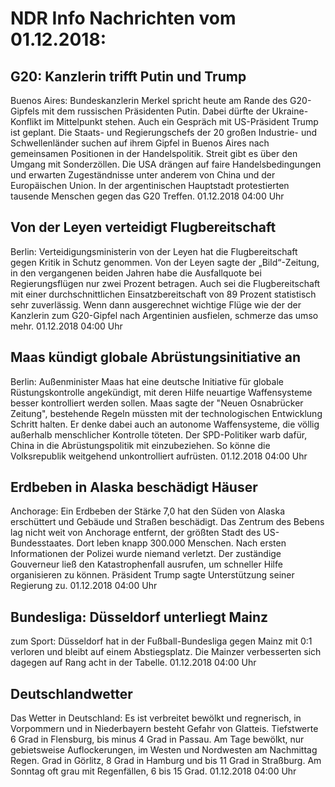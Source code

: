 # NDR Info Nachrichten vom 01.12.2018:


## G20: Kanzlerin trifft Putin und Trump
Buenos Aires: Bundeskanzlerin Merkel spricht heute am Rande des G20-Gipfels mit dem russischen Präsidenten Putin. Dabei dürfte der Ukraine-Konflikt im Mittelpunkt stehen. Auch ein Gespräch mit US-Präsident Trump ist geplant. Die Staats- und Regierungschefs der 20 großen Industrie- und Schwellenländer suchen auf ihrem Gipfel in Buenos Aires nach gemeinsamen Positionen in der Handelspolitik. Streit gibt es über den Umgang mit Sonderzöllen. Die USA drängen auf faire Handelsbedingungen und erwarten Zugeständnisse unter anderem von China und der Europäischen Union. In der argentinischen Hauptstadt protestierten tausende Menschen gegen das G20 Treffen. 01.12.2018 04:00 Uhr 

## Von der Leyen verteidigt Flugbereitschaft
Berlin: Verteidigungsministerin von der Leyen hat die Flugbereitschaft gegen Kritik in Schutz genommen. Von der Leyen sagte der „Bild“-Zeitung, in den vergangenen beiden Jahren habe die Ausfallquote bei Regierungsflügen nur zwei Prozent betragen. Auch sei die Flugbereitschaft mit einer durchschnittlichen Einsatzbereitschaft von 89 Prozent statistisch sehr zuverlässig. Wenn dann ausgerechnet wichtige Flüge wie der der Kanzlerin zum G20-Gipfel nach Argentinien ausfielen, schmerze das umso mehr. 01.12.2018 04:00 Uhr 

## Maas kündigt globale Abrüstungsinitiative an
Berlin: Außenminister Maas hat eine deutsche Initiative für globale Rüstungskontrolle angekündigt, mit deren Hilfe neuartige Waffensysteme besser kontrolliert werden sollen. Maas sagte der "Neuen Osnabrücker Zeitung", bestehende Regeln müssten mit der technologischen Entwicklung Schritt halten. Er denke dabei auch an autonome Waffensysteme, die völlig außerhalb menschlicher Kontrolle töteten. Der SPD-Politiker warb dafür, China in die Abrüstungspolitik mit einzubeziehen. So könne die Volksrepublik weitgehend unkontrolliert aufrüsten. 01.12.2018 04:00 Uhr 

## Erdbeben in Alaska beschädigt Häuser
Anchorage: Ein Erdbeben der Stärke 7,0 hat den Süden von Alaska erschüttert und Gebäude und Straßen beschädigt. Das Zentrum des Bebens lag nicht weit von Anchorage entfernt, der größten Stadt des US-Bundesstaates. Dort leben knapp 300.000 Menschen. Nach ersten Informationen der Polizei wurde niemand verletzt. Der zuständige Gouverneur ließ den Katastrophenfall ausrufen, um schneller Hilfe organisieren zu können. Präsident Trump sagte Unterstützung seiner Regierung zu. 01.12.2018 04:00 Uhr 

## Bundesliga: Düsseldorf unterliegt Mainz
zum Sport: Düsseldorf hat in der Fußball-Bundesliga gegen Mainz mit 0:1 verloren und bleibt auf einem Abstiegsplatz. Die Mainzer verbesserten sich dagegen auf Rang acht in der Tabelle. 01.12.2018 04:00 Uhr 

## Deutschlandwetter
Das Wetter in Deutschland: Es ist verbreitet bewölkt und regnerisch, in Vorpommern und in Niederbayern besteht Gefahr von Glatteis. Tiefstwerte 6 Grad in Flensburg, bis minus 4 Grad in Passau. Am Tage bewölkt, nur gebietsweise Auflockerungen, im Westen und Nordwesten am Nachmittag Regen. Grad in Görlitz, 8 Grad in Hamburg und bis 11 Grad in Straßburg. Am Sonntag oft grau mit Regenfällen, 6 bis 15 Grad. 01.12.2018 04:00 Uhr 
